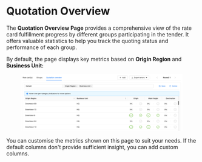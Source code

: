 # Quotation Overview

The **Quotation Overview Page** provides a comprehensive view of the rate card fulfillment progress by different groups participating in the tender. It offers valuable statistics to help you track the quoting status and performance of each group.

By default, the page displays key metrics based on **Origin Region** and **Business Unit:**

<figure><img src="../../../../.gitbook/assets/Screenshot 2024-09-19 at 16.50.08.png" alt=""><figcaption></figcaption></figure>

You can customise the metrics shown on this page to suit your needs. If the default columns don't provide sufficient insight, you can add custom columns.
